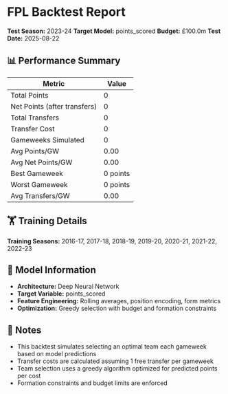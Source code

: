 # FPL Backtest Report

**Test Season:** 2023-24
**Target Model:** points_scored
**Budget:** £100.0m
**Test Date:** 2025-08-22

## 📊 Performance Summary

| Metric | Value |
|--------|-------|
| Total Points | 0 |
| Net Points (after transfers) | 0 |
| Total Transfers | 0 |
| Transfer Cost | 0 |
| Gameweeks Simulated | 0 |
| Avg Points/GW | 0.00 |
| Avg Net Points/GW | 0.00 |
| Best Gameweek | 0 points |
| Worst Gameweek | 0 points |
| Avg Transfers/GW | 0.00 |

## 🏋️ Training Details

**Training Seasons:** 2016-17, 2017-18, 2018-19, 2019-20, 2020-21, 2021-22, 2022-23

## 🤖 Model Information

- **Architecture:** Deep Neural Network
- **Target Variable:** points_scored
- **Feature Engineering:** Rolling averages, position encoding, form metrics
- **Optimization:** Greedy selection with budget and formation constraints

## 📝 Notes

- This backtest simulates selecting an optimal team each gameweek based on model predictions
- Transfer costs are calculated assuming 1 free transfer per gameweek
- Team selection uses a greedy algorithm optimized for predicted points per cost
- Formation constraints and budget limits are enforced
